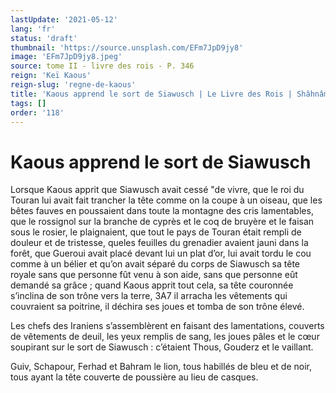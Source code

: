 ```yaml
---
lastUpdate: '2021-05-12'
lang: 'fr'
status: 'draft'
thumbnail: 'https://source.unsplash.com/EFm7JpD9jy8'
image: 'EFm7JpD9jy8.jpeg'
source: tome II - livre des rois - P. 346
reign: 'Keï Kaous'
reign-slug: 'regne-de-kaous'
title: 'Kaous apprend le sort de Siawusch | Le Livre des Rois | Shâhnâmeh'
tags: []
order: '118'
---
```


<!-- LTeX: language=fr -->

# Kaous apprend le sort de Siawusch

Lorsque Kaous apprit que Siawusch avait cessé
"de vivre, que le roi du Touran lui avait fait trancher la tête comme on la coupe à un oiseau, que les bêtes fauves en poussaient dans toute la montagne des cris lamentables, que le rossignol sur la branche de cyprès et le coq de bruyère et le faisan sous le rosier, le plaignaient, que tout le pays de Touran était rempli de douleur et de tristesse, queles feuilles du grenadier avaient jauni dans la forêt, que Gueroui avait placé devant lui un plat d’or, lui avait tordu le cou comme à un bélier et qu’on avait séparé du corps de Siawusch sa tête royale sans que personne fût venu à son aide, sans que personne eût demandé sa grâce ; quand Kaous apprit tout cela, sa tête couronnée s’inclina de son trône vers la terre, 3A7 il arracha les vêtements qui couvraient sa poitrine, il déchira ses joues et tomba de son trône élevé.

Les chefs des Iraniens s’assemblèrent en faisant des lamentations, couverts de vêtements de deuil, les yeux remplis de sang, les joues pâles et le cœur soupirant sur le sort de Siawusch : c’étaient Thous, Gouderz et le vaillant.

Guiv, Schapour, Ferhad et Bahram le lion, tous habillés de bleu et de noir, tous ayant la tête couverte de poussière au lieu de casques.

